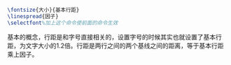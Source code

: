 ```latex
\fontsize{大小}{基本行距}
\linespread{因子}
\selectfont%加上这个命令使前面的命令生效
```
基本的概念，行距是和字号直接相关的，设置字号的时候其实也就设置了基本行距，为文字大小的1.2倍。行距是两行之间的两个基线之间的距离，等于基本行距乘上因子。

